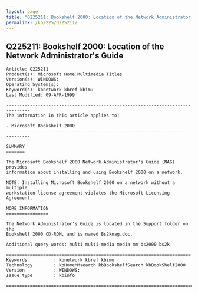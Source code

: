 ```yaml
---
layout: page
title: "Q225211: Bookshelf 2000: Location of the Network Administrator's Guide"
permalink: /kb/225/Q225211/
---
```


## Q225211: Bookshelf 2000: Location of the Network Administrator's Guide

	Article: Q225211
	Product(s): Microsoft Home Multimedia Titles
	Version(s): WINDOWS:
	Operating System(s): 
	Keyword(s): kbnetwork kbref kbimu
	Last Modified: 09-APR-1999
	
	-------------------------------------------------------------------------------
	The information in this article applies to:
	
	- Microsoft Bookshelf 2000 
	-------------------------------------------------------------------------------
	
	SUMMARY
	=======
	
	The Microsoft Bookshelf 2000 Network Administrator's Guide (NAG) provides
	information about installing and using Bookshelf 2000 on a network.
	
	NOTE: Installing Microsoft Bookshelf 2000 on a network without a multiple
	workstation license agreement violates the Microsoft Licensing Agreement.
	
	MORE INFORMATION
	================
	
	The Network Administrator's Guide is located in the Support folder on the
	Bookshelf 2000 CD-ROM, and is named Bs2knag.doc.
	
	Additional query words: multi multi-media media mm bs2000 bs2k
	
	======================================================================
	Keywords          : kbnetwork kbref kbimu 
	Technology        : kbHomeMMsearch kbBookshelfSearch kbBookShelf2000
	Version           : WINDOWS:
	Issue type        : kbinfo
	
	=============================================================================
	
